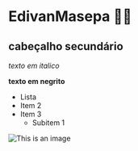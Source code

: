 # EdivanMasepa 🐱‍👤
## cabeçalho secundário

*texto em italico*

**texto em negrito**

* Lista
* Item 2
* Item 3
    * Subitem 1

![This is an image](https://enotas.com.br/blog/wp-content/uploads/2021/02/GitHub.jpg)